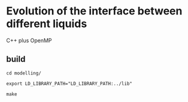 # Evolution of the interface between different liquids  

  C++ plus OpenMP

## build

```cd modelling/```

```export LD_LIBRARY_PATH="LD_LIBRARY_PATH:../lib"```

```make```
